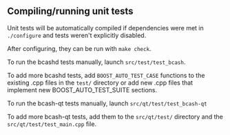 Compiling/running unit tests
------------------------------------

Unit tests will be automatically compiled if dependencies were met in `./configure`
and tests weren't explicitly disabled.

After configuring, they can be run with `make check`.

To run the bcashd tests manually, launch `src/test/test_bcash`.

To add more bcashd tests, add `BOOST_AUTO_TEST_CASE` functions to the existing
.cpp files in the `test/` directory or add new .cpp files that
implement new BOOST_AUTO_TEST_SUITE sections.

To run the bcash-qt tests manually, launch `src/qt/test/test_bcash-qt`

To add more bcash-qt tests, add them to the `src/qt/test/` directory and
the `src/qt/test/test_main.cpp` file.
